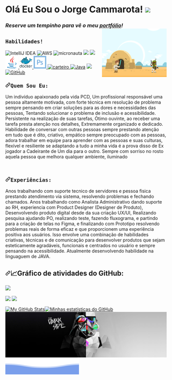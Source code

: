 # Olá Eu Sou o Jorge Cammarota! <img src="https://raw.githubusercontent.com/MartinHeinz/MartinHeinz/master/wave.gif" height="21">

<h3><i>Reserve um tempinho para vê o meu <a href=>portfólio</a>!</i></h

<div>
<img align="right" src="https://github.com/amandewatnitrr/amandewatnitrr/blob/main/terminal.gif" width="40%"/>
  <br>

##
<h3><b><samp>Habilidades!</samp></b></h3>


           

           
<img height="40" src="https://camo.githubusercontent.com/92e630f6c6b1b7aab3a6e570230c297ffeee4f0dff35ac837e0a43e53ef993f6/68747470733a2f2f75706c6f61642e77696b696d656469612e6f72672f77696b6970656469612f636f6d6d6f6e732f7468756d622f392f39632f496e74656c6c694a5f494445415f49636f6e2e7376672f393670782d496e74656c6c694a5f494445415f49636f6e2e7376672e706e67" alt="IntelliJ IDEA" data-canonical-src="https://upload.wikimedia.org/wikipedia/commons/thumb/9/9c/IntelliJ_IDEA_Icon.svg/96px-IntelliJ_IDEA_Icon.svg.png" style="max-width: 100%;">
<img src="https://camo.githubusercontent.com/4c096950d5bc02340ac53557c8fdc5f4b09d00a307817971f98248b0ed2bd0df/68747470733a2f2f7777772e6c6f75646f756e6368616d6265722e6f72672f77702d636f6e74656e742f75706c6f6164732f323031382f30322f6177735f6c6f676f5f736d696c652d4e45572e706e67" alt="AWS" title="AWS" width="6%" data-canonical-src="https://www.loudounchamber.org/wp-content/uploads/2018/02/aws_logo_smile-NEW.png" style="max-width: 100%;">          
<img height="40" src="https://user-images.githubusercontent.com/25181517/183015296-d406cb7c-e374-440d-8057-580f08121db9.png" alt="micronauta" title="micronauta" style="max-width: 100%;">
<a target="_blank" rel="noopener noreferrer nofollow" href="https://camo.githubusercontent.com/cdd289ae72f33665800bc6a63936d5afa0454214d520945780894151112a055f/68747470733a2f2f63646e2e6a7364656c6976722e6e65742f67682f64657669636f6e732f64657669636f6e2f69636f6e732f6669676d612f6669676d612d6f726967696e616c2e737667"><img src="https://camo.githubusercontent.com/cdd289ae72f33665800bc6a63936d5afa0454214d520945780894151112a055f/68747470733a2f2f63646e2e6a7364656c6976722e6e65742f67682f64657669636f6e732f64657669636f6e2f69636f6e732f6669676d612f6669676d612d6f726967696e616c2e737667" width="50px" data-canonical-src="https://cdn.jsdelivr.net/gh/devicons/devicon/icons/figma/figma-original.svg" style="max-width: 100%;"></a>     
<a target="_blank" rel="noopener noreferrer nofollow" href="https://camo.githubusercontent.com/bfde91f425cddc4b06f6a15c2ae50d90a64008c3b05f9733123127e039ffcdf6/68747470733a2f2f63646e2e6a7364656c6976722e6e65742f67682f64657669636f6e732f64657669636f6e2f69636f6e732f706f737467726573716c2f706f737467726573716c2d6f726967696e616c2d776f72646d61726b2e737667"><img src="https://camo.githubusercontent.com/bfde91f425cddc4b06f6a15c2ae50d90a64008c3b05f9733123127e039ffcdf6/68747470733a2f2f63646e2e6a7364656c6976722e6e65742f67682f64657669636f6e732f64657669636f6e2f69636f6e732f706f737467726573716c2f706f737467726573716c2d6f726967696e616c2d776f72646d61726b2e737667" width="50px" data-canonical-src="https://cdn.jsdelivr.net/gh/devicons/devicon/icons/postgresql/postgresql-original-wordmark.svg" style="max-width: 100%;"></a>                                   
<a href="https://www.java.com" rel="nofollow"> <img src="https://raw.githubusercontent.com/devicons/devicon/master/icons/java/java-original.svg" alt="Java" width="40" height="40" style="max-width: 100%;"> </a>
<a href="https://www.docker.com/" rel="nofollow"> <img src="https://raw.githubusercontent.com/devicons/devicon/master/icons/docker/docker-original-wordmark.svg" alt="janela de encaixe" width="40" height="40" style="max-width: 100%;"> </a>
<a href="https://www.photoshop.com/en" rel="nofollow"> <img src="https://raw.githubusercontent.com/devicons/devicon/master/icons/photoshop/photoshop-line.svg" alt="photoshop" width="40" height="40" style="max-width: 100%;"> </a>
<a href="https://postman.com" title="Carteiro" rel="nofollow"> <img src="https://camo.githubusercontent.com/93b32389bf746009ca2370de7fe06c3b5146f4c99d99df65994f9ced0ba41685/68747470733a2f2f7777772e766563746f726c6f676f2e7a6f6e652f6c6f676f732f676574706f73746d616e2f676574706f73746d616e2d69636f6e2e737667" alt="carteiro" width="40" height="40" data-canonical-src="https://www.vectorlogo.zone/logos/getpostman/getpostman-icon.svg" style="max-width: 100%;"> </a>
<a target="_blank" rel="noopener noreferrer nofollow" href="https://camo.githubusercontent.com/6bc8fd67225e0f45ce3c0a3a30ef7dfa49bf92e15ea557ff750f22f24029b3b1/68747470733a2f2f696d672e736869656c64732e696f2f62616467652f4a6176612d3031333234333f7374796c653d666c61742d737175617265266c6f676f3d4a617661266c6f676f436f6c6f723d7768697465"><img src="https://camo.githubusercontent.com/6bc8fd67225e0f45ce3c0a3a30ef7dfa49bf92e15ea557ff750f22f24029b3b1/68747470733a2f2f696d672e736869656c64732e696f2f62616467652f4a6176612d3031333234333f7374796c653d666c61742d737175617265266c6f676f3d4a617661266c6f676f436f6c6f723d7768697465" alt="Java" data-canonical-src="https://img.shields.io/badge/Java-013243?style=flat-square&amp;logo=Java&amp;logoColor=white" style="max-width: 100%;"></a>
<a target="_blank" rel="noopener noreferrer nofollow" href="https://camo.githubusercontent.com/00476fd18c8b18af5f011956f037f8a3ddf8a5214d918920ca5515b0415466dd/68747470733a2f2f696d672e736869656c64732e696f2f62616467652f4157532d6637393230313f7374796c653d666f722d7468652d6261646765266c6f676f3d616d617a6f6e266c6f676f436f6c6f723d7768697465"><img src="https://camo.githubusercontent.com/00476fd18c8b18af5f011956f037f8a3ddf8a5214d918920ca5515b0415466dd/68747470733a2f2f696d672e736869656c64732e696f2f62616467652f4157532d6637393230313f7374796c653d666f722d7468652d6261646765266c6f676f3d616d617a6f6e266c6f676f436f6c6f723d7768697465" data-canonical-src="https://img.shields.io/badge/AWS-f79201?style=for-the-badge&amp;logo=amazon&amp;logoColor=white" style="max-width: 100%;"></a>
<a target="_blank" rel="noopener noreferrer nofollow" href="https://camo.githubusercontent.com/ae56ae504948dd37cafaf788356cd94a0acf775fef4029dc262b0f62022bd2d8/68747470733a2f2f696d672e736869656c64732e696f2f62616467652f2d4769744875622d3535353f7374796c653d666c6174266c6f676f3d676974687562"><img src="https://camo.githubusercontent.com/ae56ae504948dd37cafaf788356cd94a0acf775fef4029dc262b0f62022bd2d8/68747470733a2f2f696d672e736869656c64732e696f2f62616467652f2d4769744875622d3535353f7374796c653d666c6174266c6f676f3d676974687562" alt="GitHub" data-canonical-src="https://img.shields.io/badge/-GitHub-555?style=flat&amp;logo=github" style="max-width: 100%;"></a>

<h3 dir="auto"><a id="user-content-experiences" class="anchor" aria-hidden="true" href="#experiences"><svg class="octicon octicon-link" viewBox="0 0 16 16" version="1.1" width="16" height="16" aria-hidden="true"><path d="m7.775 3.275 1.25-1.25a3.5 3.5 0 1 1 4.95 4.95l-2.5 2.5a3.5 3.5 0 0 1-4.95 0 .751.751 0 0 1 .018-1.042.751.751 0 0 1 1.042-.018 1.998 1.998 0 0 0 2.83 0l2.5-2.5a2.002 2.002 0 0 0-2.83-2.83l-1.25 1.25a.751.751 0 0 1-1.042-.018.751.751 0 0 1-.018-1.042Zm-4.69 9.64a1.998 1.998 0 0 0 2.83 0l1.25-1.25a.751.751 0 0 1 1.042.018.751.751 0 0 1 .018 1.042l-1.25 1.25a3.5 3.5 0 1 1-4.95-4.95l2.5-2.5a3.5 3.5 0 0 1 4.95 0 .751.751 0 0 1-.018 1.042.751.751 0 0 1-1.042.018 1.998 1.998 0 0 0-2.83 0l-2.5 2.5a1.998 1.998 0 0 0 0 2.83Z"></path></svg></a><b><samp><font style="vertical-align: inherit;"><font style="vertical-align: inherit;">Quem Sou Eu:</font></font></samp></b></h3>


<font style="vertical-align: inherit;">Um indivíduo apaixonado pela vida PCD, Um profissional responsável uma pessoa altamente motivada, com forte técnica em resolução de problema sempre pensando em criar soluções para as dores e necessidades das pessoas, Tentando solucionar o problema de inclusão e acessibilidade. Persistente na realização de suas tarefas, Ótimo ouvinte, ao receber uma tarefa presta atenção nos detalhes, Extremamente organizado e dedicado. Habilidade de conversar com outras pessoas sempre prestando atenção em tudo que é dito, criativo, empático sempre preocupado com as pessoas, adora trabalhar em equipe para aprender com as pessoas e suas culturas, flexível e resiliente se adaptando a tudo a minha vida é a prova disso de Ex jogador a Cadeirante de Um dia para o outro. Sempre com sorriso no rosto aquela pessoa que melhora qualquer ambiente, iluminado  </font>

<img src="https://github.com/amandewatnitrr/amandewatnitrr/raw/main/header_.png" alt="" style="max-width: 100%;">

<h3 dir="auto"><a id="user-content-experiences" class="anchor" aria-hidden="true" href="#experiences"><svg class="octicon octicon-link" viewBox="0 0 16 16" version="1.1" width="16" height="16" aria-hidden="true"><path d="m7.775 3.275 1.25-1.25a3.5 3.5 0 1 1 4.95 4.95l-2.5 2.5a3.5 3.5 0 0 1-4.95 0 .751.751 0 0 1 .018-1.042.751.751 0 0 1 1.042-.018 1.998 1.998 0 0 0 2.83 0l2.5-2.5a2.002 2.002 0 0 0-2.83-2.83l-1.25 1.25a.751.751 0 0 1-1.042-.018.751.751 0 0 1-.018-1.042Zm-4.69 9.64a1.998 1.998 0 0 0 2.83 0l1.25-1.25a.751.751 0 0 1 1.042.018.751.751 0 0 1 .018 1.042l-1.25 1.25a3.5 3.5 0 1 1-4.95-4.95l2.5-2.5a3.5 3.5 0 0 1 4.95 0 .751.751 0 0 1-.018 1.042.751.751 0 0 1-1.042.018 1.998 1.998 0 0 0-2.83 0l-2.5 2.5a1.998 1.998 0 0 0 0 2.83Z"></path></svg></a><b><samp><font style="vertical-align: inherit;"><font style="vertical-align: inherit;">Experiências:</font></font></samp></b></h3><a
<font style="vertical-align: inherit;"> Anos trabalhando com suporte tecnico de servidores e pessoa fisica prestando atendimento via sistema, resolvendo problemas e fechando chamados. Anos trabalhando como Analista Administrativo dando suporte ao RH, experiencia com Product Designer (Designer de Produto), Desenvolvendo produto digital desde da sua criação UX/UI, Realizando pesquisa ajudando PO, realizando teste, fazendo fluxograma, e partindo para a criação de telas no Figma, e finalizando com Prototipo resolvendo problemas reais de forma eficaz e que proporcionem uma experiência positiva aos usuários. Isso envolve uma combinação de habilidades criativas, técnicas e de comunicação para desenvolver produtos que sejam esteticamente agradáveis, funcionais e centrados no usuário e sempre pensando na acessibilidade. Atualmente desenvolvendo habilidade na linguaguem de JAVA.
</font>

                                                                                                                                                                                                                                                                                                                                                                                                                                                                                                                                                                                                                                                                                                                                                                                                                                                                                                                             







<span class="AnimatedImagePlayer" data-target="animated-image.player" hidden="">
        <a data-target="animated-image.replacedLink" class="AnimatedImagePlayer-images" href="https://github.com/404" target="_blank">
          





<h2 dir="auto"><a id="user-content--github-activity-graph" class="anchor" aria-hidden="true" href="#-github-activity-graph"><svg class="octicon octicon-link" viewBox="0 0 16 16" version="1.1" width="16" height="16" aria-hidden="true"><path d="m7.775 3.275 1.25-1.25a3.5 3.5 0 1 1 4.95 4.95l-2.5 2.5a3.5 3.5 0 0 1-4.95 0 .751.751 0 0 1 .018-1.042.751.751 0 0 1 1.042-.018 1.998 1.998 0 0 0 2.83 0l2.5-2.5a2.002 2.002 0 0 0-2.83-2.83l-1.25 1.25a.751.751 0 0 1-1.042-.018.751.751 0 0 1-.018-1.042Zm-4.69 9.64a1.998 1.998 0 0 0 2.83 0l1.25-1.25a.751.751 0 0 1 1.042.018.751.751 0 0 1 .018 1.042l-1.25 1.25a3.5 3.5 0 1 1-4.95-4.95l2.5-2.5a3.5 3.5 0 0 1 4.95 0 .751.751 0 0 1-.018 1.042.751.751 0 0 1-1.042.018 1.998 1.998 0 0 0-2.83 0l-2.5 2.5a1.998 1.998 0 0 0 0 2.83Z"></path></svg></a><g-emoji class="g-emoji" alias="chart_with_upwards_trend" fallback-src="https://github.githubassets.com/images/icons/emoji/unicode/1f4c8.png"><font style="vertical-align: inherit;"><font style="vertical-align: inherit;">📈</font></font></g-emoji><font style="vertical-align: inherit;"><font style="vertical-align: inherit;">Gráfico de atividades do GitHub:</font></font></h2><a href="https://github.com/404" data-target="animated-image.originalLink"><img src="https://user-images.githubusercontent.com/73097560/115834477-dbab4500-a447-11eb-908a-139a6edaec5c.gif" style="max-width: 100%; display: inline-block;" data-target="animated-image.originalImage"></a>

<a target="_blank" rel="noopener noreferrer nofollow" href="https://camo.githubusercontent.com/ab7ea295026055f127d80b91b0c66a8bd8c0c6be9840327b9bf234a76a87ba5b/687474703a2f2f6769746875622d70726f66696c652d73756d6d6172792d63617264732e76657263656c2e6170702f6170692f63617264732f73746174733f757365726e616d653d6d61686d6f75646d6965686f62267468656d653d736f6c6172697a65645f6461726b"><img src="https://camo.githubusercontent.com/ab7ea295026055f127d80b91b0c66a8bd8c0c6be9840327b9bf234a76a87ba5b/687474703a2f2f6769746875622d70726f66696c652d73756d6d6172792d63617264732e76657263656c2e6170702f6170692f63617264732f73746174733f757365726e616d653d6d61686d6f75646d6965686f62267468656d653d736f6c6172697a65645f6461726b" data-canonical-src="http://github-profile-summary-cards.vercel.app/api/cards/stats?username=mahmoudmiehob&amp;theme=solarized_dark" style="max-width: 100%;"></a>
<img src="https://camo.githubusercontent.com/6d0a67279e08b2ea11018c65229414e0f2b5a1a99bee7d0dc84e01646ac025e9/687474703a2f2f6769746875622d70726f66696c652d73756d6d6172792d63617264732e76657263656c2e6170702f6170692f63617264732f70726f647563746976652d74696d653f757365726e616d653d6d61686d6f75646d6965686f62267468656d653d736f6c6172697a65645f6461726b267574634f66667365743d38" data-canonical-src="http://github-profile-summary-cards.vercel.app/api/cards/productive-time?username=mahmoudmiehob&amp;theme=solarized_dark&amp;utcOffset=8" style="max-width: 100%;">














<td colspan="2" align="center"><a href="https://github.com/vaibhavvikas#gh-light-mode-only"><img src="https://raw.githubusercontent.com/vaibhavvikas/vaibhavvikas/output/github-contribution-grid-snake-default.svg#gh-light-mode-only" alt="My GitHub Stats" style="max-width: 100%;"></a><a href="https://github.com/vaibhavvikas#gh-dark-mode-only"><img src="https://raw.githubusercontent.com/vaibhavvikas/vaibhavvikas/output/github-contribution-grid-snake-dark.svg#gh-dark-mode-only" alt="Minhas estatísticas do GitHub" style="max-width: 100%;"></a></td>



<img src="https://github.com/Dineshkarthik/Dineshkarthik/raw/master/assets/cover.jpg" alt="" style="max-width: 100%;">










<img src="https://github.com/amandewatnitrr/amandewatnitrr/raw/main/imgs/bottom_header.svg" alt="" style="max-width: 100%;">
